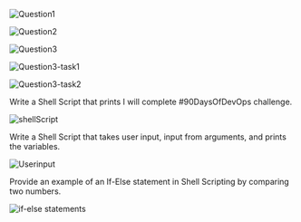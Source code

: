 ![Question1](https://github.com/user-attachments/assets/e4274b8f-c9bc-419e-aa21-c38a4db8b77f)


![Question2](https://github.com/user-attachments/assets/ed2e0f32-ff60-43a2-b9eb-c6a3278e3f05)


![Question3](https://github.com/user-attachments/assets/93269164-7d38-4148-9154-8cdc67d9d034)



![Question3-task1](https://github.com/user-attachments/assets/477cd289-8045-466d-827d-7d6e9052a7d1)



![Question3-task2](https://github.com/user-attachments/assets/eef53dc9-c086-43af-b6a6-c814b0944bc1)


Write a Shell Script that prints I will complete #90DaysOfDevOps challenge.

![shellScript](https://github.com/user-attachments/assets/fb5886c0-4ae2-47ad-8126-5d85ebce7427)



Write a Shell Script that takes user input, input from arguments, and prints the variables.

![Userinput](https://github.com/user-attachments/assets/5d938f0e-b881-4ad4-9a85-b43a38ef64b3)



Provide an example of an If-Else statement in Shell Scripting by comparing two numbers.

![if-else statements](https://github.com/user-attachments/assets/e2bbbee0-4d98-454b-8336-904746bad13b)
